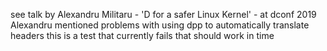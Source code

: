 see talk by Alexandru Militaru - 'D for a safer Linux Kernel' - at dconf 2019
Alexandru mentioned problems with using dpp to automatically translate headers
this is a test that currently fails that should work in time

